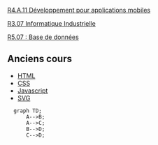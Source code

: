 
[R4.A.11 Développement pour applications mobiles](mobile)

[R3.07 Informatique Industrielle](programmation)

[R5.07 : Base de données](bdd)

## Anciens cours

- [HTML](html)
- [CSS](css)
- [Javascript](javascript)
- [SVG](svg)


```mermaid
  graph TD;
      A-->B;
      A-->C;
      B-->D;
      C-->D;
```
